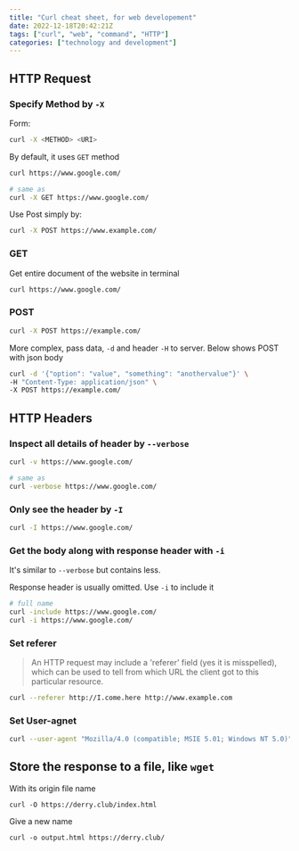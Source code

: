 ```yaml
---
title: "Curl cheat sheet, for web developement"
date: 2022-12-18T20:42:21Z
tags: ["curl", "web", "command", "HTTP"]
categories: ["technology and development"]
---
```


## HTTP Request

### Specify Method by `-X`

Form:
```bash
curl -X <METHOD> <URI>
```

By default, it uses `GET` method
```bash
curl https://www.google.com/

# same as 
curl -X GET https://www.google.com/
```

Use Post simply by:
```bash
curl -X POST https://www.example.com/
```

### GET

Get entire document of the website in terminal
```bash
curl https://www.google.com/
```

### POST

```bash
curl -X POST https://example.com/
```

More complex, pass data, `-d` and header `-H` to server. Below shows POST with json body
```bash
curl -d '{"option": "value", "something": "anothervalue"}' \
-H "Content-Type: application/json" \ 
-X POST https://example.com/
```


## HTTP Headers

### Inspect all details of header by `--verbose`
```bash
curl -v https://www.google.com/

# same as 
curl -verbose https://www.google.com/
```

### Only see the header by `-I`

```bash
curl -I https://www.google.com/
```

### Get the body along with response header with `-i`

It's similar to `--verbose` but contains less.

Response header is usually omitted. Use `-i` to include it
```bash
# full name
curl -include https://www.google.com/
curl -i https://www.google.com/
```

### Set referer

> An HTTP request may include a 'referer' field (yes it is misspelled), which can be used to tell from which URL the client got to this particular resource. 

```bash
curl --referer http://I.come.here http://www.example.com
```

### Set User-agnet

```bash
curl --user-agent "Mozilla/4.0 (compatible; MSIE 5.01; Windows NT 5.0)" [URL]
```

## Store the response to a file, like `wget`

With its origin file name
```
curl -O https://derry.club/index.html
```

Give a new name
```
curl -o output.html https://derry.club/
```

